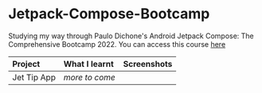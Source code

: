 # Jetpack-Compose-Bootcamp

Studying my way through Paulo Dichone's Android Jetpack Compose: The Comprehensive Bootcamp 2022.
You can access this course [here](https://www.udemy.com/course/kotling-android-jetpack-compose-)

| Project     | What I learnt  | Screenshots |
| :---------- | :------------- | :---------: |
| Jet Tip App | _more to come_ |             |
